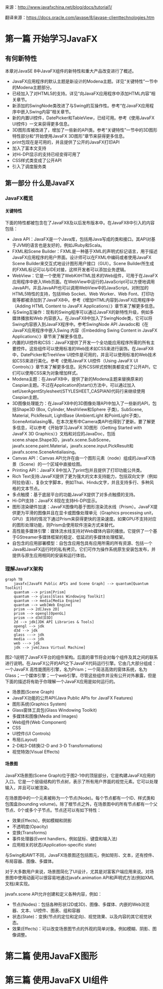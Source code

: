 来源：http://www.javafxchina.net/blog/docs/tutorial1/

翻译来源：https://docs.oracle.com/javase/8/javase-clienttechnologies.htm

# 第一篇 开始学习JavaFX

## 有何新特性

本章对JavaSE 8中JavaFX组件的新特性和重大产品改变进行了概述。

- JavaFX应用程序的默认主题是新设计的Modena主题。详见“关键特性”一节中的Modena主题部分。
- 已经加入了对HTML5的支持。详见“向JavaFX应用程序中添加HTML内容”相关章节。
- 新添加的SwingNode类改进了与Swing的互操作性。参考“在JavaFX应用程序中嵌入Swing内容”相关章节。
- 新的内置UI控件，DatePicker和TableView，已经可用。参考《使用JavaFX UI控件》一文来获得更多信息。
- 3D图形库被改进了，增加了一些新的API类。参考“关键特性”一节中的3D图形特性部分和“开始使用JavaFX 3D图形”章节来获得更多信息。
- print包现在是可用的，并且提供了公开的JavaFX打印API
- 加入了富本文支持
- 对Hi-DPI显示的支持已经变得可用了
- CSS样式类变成了公开API
- 引入了调度服务类

## 第一部分 什么是JavaFX

### JavaFX概览

#### 关键特性

下面的特性都被包含在了JavaFX8及以后发布版本中。在JavaFX8中引入的内容包括：

- Java API：JavaFX是一个Java库，包括用Java写成的类和接口。其API对基于JVM的语言也是友好的，例如JRuby和Scala。
- FXML和Scene Builder：FXML是一种基于XML的声明式标记语言，用于描述JavaFX应用程序的用户界面。设计师可以在FXML中编码或者使用JavaFX Scene Builder来交互式地设计图形用户接口（GUI）。Scene Builder所生成的FXML标记可以与IDE对接，这样开发者可以添加业务逻辑。
- WebView：它是一个使用了WebKitHTML技术的Web组件，可用于在JavaFX应用程序中嵌入Web页面。在WebView中运行的JavaScript可以方便地调用JavaAPI，并且JavaAPI也可以调用WebView中的JavaScript。对附加的HTML5特性的支持，包括Web Socket、Web Worker、Web Font、打印功能等都被添加到了JavaFX8中。参考《增加HTML内容到JavaFX应用程序中（Adding HTML Content to JavaFX Applications）》章节来了解更多信息。
- 与Swing互操作：现有的Swing程序可以通过JavaFX的新特性升级，例如多媒体播放和Web 内容嵌入。在JavaFX8中加入了SwingNode类，它可以将Swing内容嵌入到JavaFX程序中。参考SwingNode API Javadoc和《在JavaFX应用程序中嵌入Swing 内容（Embedding Swing Content in JavaFX Applications）》章节来了解更多信息。
- 内置的UI控件和CSS：JavaFX提供了开发一个全功能应用程序所需的所有主要控件。这些组件可以使用标准的Web技术如CSS来进行装饰。在JavaFX8中，DatePicker和TreeView UI控件是可用的，并且可以使用标准的Web技术如CSS来进行美化。参考《使用JavaFX UI控件（Using JavaFX UI Controls）》章节来了解更多信息。另外CSS样式控制类都变成了公开API，它们可以使用CSS来为对象增加样式。
- Modena主题：在JavaFX8中，提供了新的Modena主题来替换原来的Caspian主题。不过在Application的start()方法中，可以通过加入setUserAgentStylesheet(STYLESHEET_CASPIAN)代码行来继续使用Caspian主题。
- 3D图像处理能力：在JavaFX8中的3D图像处理API中加入了一些新的API，包括Shape3D (Box, Cylinder, MeshView和Sphere 子类)，SubScene, Material, PickResult, LightBase (AmbientLight 和PointLight子类)，SceneAntialiasing等。在本次发布中Camera类API也得到了更新。要了解更多信息，可以参考《开始学习JavaFX 3D图形（Getting Started with JavaFX 3D Graphics）》文档和对应的JavaDoc，包括scene.shape.Shape3D，javafx.scene.SubScene，javafx.scene.paint.Material，javafx.scene.input.PickResult和javafx.scene.SceneAntialiasing。
- Canvas API：Canvas API允许在由一个图形元素（node）组成的JavaFX场景（Scene）的一个区域中直接绘图。
- Printing API：JavaFX 8中加入了print包并且提供了打印功能公共类。
- Rich Text支持:JavaFX提供了更为强大的文本支持能力，包括双向文字（例如阿拉伯语）、复杂文字脚本，例如Thai、Hindu文字，并且支持多行、多种风格的文本节点。
- 多点触摸：基于底层平台的功能JavaFX提供了对多点触摸的支持。
- Hi-DPI支持：JavaFX 8现在支持Hi-DPI显示。
- 图形渲染硬件加速：JavaFX图像均基于图形渲染流水线（Prism）。JavaFX提供更为平滑的图像并且在显卡或图像处理单元（Graphics processing unit，GPU）支持的情况下通过Prism来获得更快的渲染速度。如果GPU不支持对应的图形处理功能，则Prism会使用软件渲染方式来替代。
- 高性能多媒体引擎：媒体流水线支持对Web媒体内容的播放。它提供了一个基于GStreamer多媒体框架的稳定、低延迟的多媒体处理框架。
- 自包含的应用部署模型：自包含应用包具有应用所需的所有资源、包括一个Java和JavaFX运行时的私有拷贝。它们可作为操作系统原生安装包发布，并提供与原生应用相同的安装和运行体验。

### 理解JavaFX架构

~~~mermaid
graph TB
	javafx[JavaFX Public APIs and Scene Graph] --> quantum[Quantum Toolkit]
	quantum --> prism[Prism]
	quantum --> glass[Glass Windowing Toolkit]
	quantum --> media[Media Engine]
	quantum --> web[Web Engine]
	prism --> 2d[Java 2D]
	prism --> opengl[OpenGL]
	prism --> d3d[D3D]
	2d --> jdk[JDK API Libraries & Tools]
	opengl --> jdk
	d3d --> jdk
	glass ---> jdk
	media ---> jdk
	web ---> jdk
	jdk --> jvm[Java Virtual Machine]
~~~

图2-1说明了JavaFX平台的组件架构。后面的章节将会对每个组件及其之间的联系进行说明。在JavaFX公开的API之下JavaFX代码运行引擎。它由几大部分组成：一个JavaFX 高性能图形引擎，名为Prism；一个简洁高效的窗体系统，名为Glass；一个媒体引擎；一个web引擎。尽管这些组件并没有公开对外暴露，但是下面的描述将有助于你理解一个JavaFX应用是如何运行的。

- 场景图(Scene Graph)
- JavaFX功能的公开API(Java Public APIs for JavaFX Features)
- 图形系统(Graphics System)
- Glass窗体工具包(Glass Windowing Toolkit)
- 多媒体和图像(Media and Images)
- Web组件(Web Component)
- CSS
- UI控件(UI Controls)
- 布局(Layout)
- 2-D和3-D转换(2-D and 3-D Transformations)
- 视觉特效(Visual Effects)

#### 场景图

JavaFX场景图(Scene Graph)位于图2-1中的顶层部分，它是构建JavaFX应用的入口。它是一个层级结构的节点树，表示了所有用户界面的视觉元素。它可以处理输入，并且可以被渲染。

在场景图中的一个元素被称为一个节点(Node)。每个节点都有一个ID、样式类和包围盒(bounding volume)。除了根节点之外，在场景图中的所有节点都有一个父节点、0个或多个子节点。节点还可以有如下特性：

- 效果(Effects)，例如模糊和阴影
- 不透明度(Opacity)
- 变换(Transforms)
- 事件处理器(Event handlers，例如鼠标、键盘和输入法)
- 应用相关的状态(Application-specific state)

与Swing和AWT不同，JavaFX场景图还包括图元，例如矩形、文本，还有控件、布局容器、图像、多媒体。

对于大多数用户来说，场景图简化了UI设计，尤其是对富客户端应用来说。对场景图中使用动画可以很容易地通过javafx.animation API和声明式方法(例如XML文档)来实现。

javafx.scene API允许创建和定义各种内容，例如：

- 节点(Nodes)：包括各种形状(2D或3D)、图像、多媒体、内嵌的Web浏览器、文本、UI控件、图表、组和容器
- 状态(State)：变换(节点的定位和定向)、视觉效果、以及内容的其它视觉状态。
- 效果(Effects)：可以改变场景图节点的外观的简单对象。例如模糊、阴影、图像调整。

# 第二篇 使用JavaFX图形

# 第三篇 使用JavaFX UI组件

